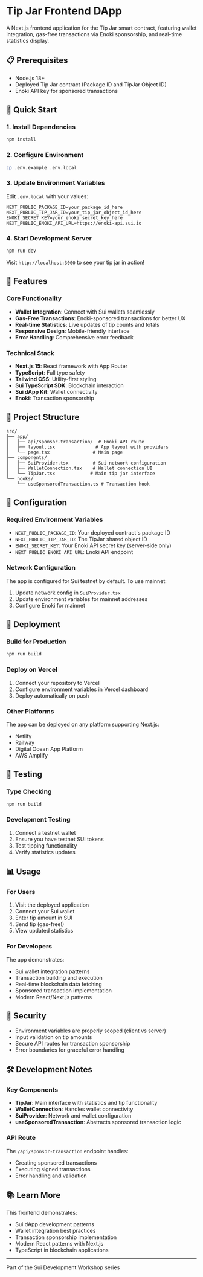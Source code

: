 # Tip Jar Frontend DApp

A Next.js frontend application for the Tip Jar smart contract, featuring wallet integration, gas-free transactions via Enoki sponsorship, and real-time statistics display.

## 📋 Prerequisites

- Node.js 18+
- Deployed Tip Jar contract (Package ID and TipJar Object ID)
- Enoki API key for sponsored transactions

## 🚀 Quick Start

### 1. Install Dependencies
```bash
npm install
```

### 2. Configure Environment
```bash
cp .env.example .env.local
```

### 3. Update Environment Variables
Edit `.env.local` with your values:
```env
NEXT_PUBLIC_PACKAGE_ID=your_package_id_here
NEXT_PUBLIC_TIP_JAR_ID=your_tip_jar_object_id_here
ENOKI_SECRET_KEY=your_enoki_secret_key_here
NEXT_PUBLIC_ENOKI_API_URL=https://enoki-api.sui.io
```

### 4. Start Development Server
```bash
npm run dev
```

Visit `http://localhost:3000` to see your tip jar in action!

## 🎯 Features

### Core Functionality
- **Wallet Integration**: Connect with Sui wallets seamlessly
- **Gas-Free Transactions**: Enoki-sponsored transactions for better UX  
- **Real-time Statistics**: Live updates of tip counts and totals
- **Responsive Design**: Mobile-friendly interface
- **Error Handling**: Comprehensive error feedback

### Technical Stack
- **Next.js 15**: React framework with App Router
- **TypeScript**: Full type safety
- **Tailwind CSS**: Utility-first styling
- **Sui TypeScript SDK**: Blockchain interaction
- **Sui dApp Kit**: Wallet connectivity
- **Enoki**: Transaction sponsorship

## 📁 Project Structure

```
src/
├── app/
│   ├── api/sponsor-transaction/  # Enoki API route
│   ├── layout.tsx               # App layout with providers
│   └── page.tsx                # Main page
├── components/
│   ├── SuiProvider.tsx         # Sui network configuration
│   ├── WalletConnection.tsx    # Wallet connection UI
│   └── TipJar.tsx             # Main tip jar interface
└── hooks/
    └── useSponsoredTransaction.ts # Transaction hook
```

## 🔧 Configuration

### Required Environment Variables
- `NEXT_PUBLIC_PACKAGE_ID`: Your deployed contract's package ID
- `NEXT_PUBLIC_TIP_JAR_ID`: The TipJar shared object ID
- `ENOKI_SECRET_KEY`: Your Enoki API secret key (server-side only)
- `NEXT_PUBLIC_ENOKI_API_URL`: Enoki API endpoint

### Network Configuration
The app is configured for Sui testnet by default. To use mainnet:
1. Update network config in `SuiProvider.tsx`
2. Update environment variables for mainnet addresses
3. Configure Enoki for mainnet

## 🚀 Deployment

### Build for Production
```bash
npm run build
```

### Deploy on Vercel
1. Connect your repository to Vercel
2. Configure environment variables in Vercel dashboard
3. Deploy automatically on push

### Other Platforms
The app can be deployed on any platform supporting Next.js:
- Netlify
- Railway
- Digital Ocean App Platform
- AWS Amplify

## 🧪 Testing

### Type Checking
```bash
npm run build
```

### Development Testing
1. Connect a testnet wallet
2. Ensure you have testnet SUI tokens
3. Test tipping functionality
4. Verify statistics updates

## 📊 Usage

### For Users
1. Visit the deployed application
2. Connect your Sui wallet
3. Enter tip amount in SUI
4. Send tip (gas-free!)
5. View updated statistics

### For Developers
The app demonstrates:
- Sui wallet integration patterns
- Transaction building and execution
- Real-time blockchain data fetching
- Sponsored transaction implementation
- Modern React/Next.js patterns

## 🔐 Security

- Environment variables are properly scoped (client vs server)
- Input validation on tip amounts
- Secure API routes for transaction sponsorship
- Error boundaries for graceful error handling

## 🛠️ Development Notes

### Key Components
- **TipJar**: Main interface with statistics and tip functionality
- **WalletConnection**: Handles wallet connectivity
- **SuiProvider**: Network and wallet configuration
- **useSponsoredTransaction**: Abstracts sponsored transaction logic

### API Route
The `/api/sponsor-transaction` endpoint handles:
- Creating sponsored transactions
- Executing signed transactions  
- Error handling and validation

## 📚 Learn More

This frontend demonstrates:
- Sui dApp development patterns
- Wallet integration best practices
- Transaction sponsorship implementation
- Modern React patterns with Next.js
- TypeScript in blockchain applications

---

Part of the Sui Development Workshop series